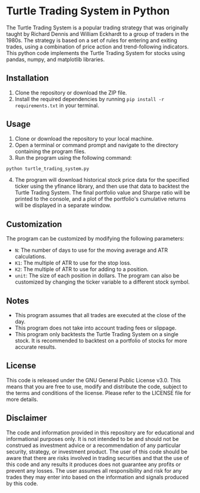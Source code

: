 # Turtle Trading System in Python
The Turtle Trading System is a popular trading strategy that was originally taught by Richard Dennis and William Eckhardt to a group of traders in the 1980s. The strategy is based on a set of rules for entering and exiting trades, using a combination of price action and trend-following indicators. This python code implements the Turtle Trading System for stocks using pandas, numpy, and matplotlib libraries.

## Installation
1. Clone the repository or download the ZIP file.
2. Install the required dependencies by running `pip install -r requirements.txt` in your terminal.

## Usage
1. Clone or download the repository to your local machine.
2. Open a terminal or command prompt and navigate to the directory containing the program files.
3. Run the program using the following command:
```bash
python turtle_trading_system.py
```
4. The program will download historical stock price data for the specified ticker using the yfinance library, and then use that data to backtest the Turtle Trading System. The final portfolio value and Sharpe ratio will be printed to the console, and a plot of the portfolio's cumulative returns will be displayed in a separate window.

## Customization
The program can be customized by modifying the following parameters:

- `N`: The number of days to use for the moving average and ATR calculations.
- `K1`: The multiple of ATR to use for the stop loss.
- `K2`: The multiple of ATR to use for adding to a position.
- `unit`: The size of each position in dollars.
The program can also be customized by changing the ticker variable to a different stock symbol.

## Notes
- This program assumes that all trades are executed at the close of the day.
- This program does not take into account trading fees or slippage.
- This program only backtests the Turtle Trading System on a single stock. It is recommended to backtest on a portfolio of stocks for more accurate results.

## License
This code is released under the GNU General Public License v3.0. This means that you are free to use, modify and distribute the code, subject to the terms and conditions of the license. Please refer to the LICENSE file for more details.

## Disclaimer
 The code and information provided in this repository are for educational and informational purposes only. It is not intended to be and should not be construed as investment advice or a recommendation of any particular security, strategy, or investment product. The user of this code should be aware that there are risks involved in trading securities and that the use of this code and any results it produces does not guarantee any profits or prevent any losses. The user assumes all responsibility and risk for any trades they may enter into based on the information and signals produced by this code.